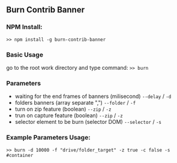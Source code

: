 ## Burn Contrib Banner ##

### NPM Install: 
`>> npm install -g burn-contrib-banner`

### Basic Usage
go to the root work directory and type command:
`>> burn`

### Parameters 
- waiting for the end frames of banners (milisecond) `--delay` / `-d`
- folders banners (array separate ",") `--folder` / `-f`
- turn on zip feature (boolean) `--zip` / `-z`
- trun on capture feature (boolean) `--zip` / `-z`
- selector element to be burn (selector DOM) `--selector` / `-s`

### Example Parameters Usage: 
`>> burn -d 10000 -f "drive/folder_target" -z true -c false -s #container`